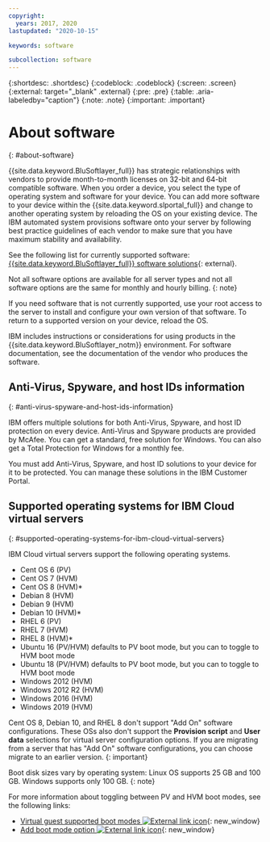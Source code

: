 ```yaml
---
copyright:
  years: 2017, 2020
lastupdated: "2020-10-15"

keywords: software

subcollection: software
---
```


{:shortdesc: .shortdesc}
{:codeblock: .codeblock}
{:screen: .screen}
{:external: target="_blank" .external}
{:pre: .pre}
{:table: .aria-labeledby="caption"}
{:note: .note}
{:important: .important}

# About software
{: #about-software}

{{site.data.keyword.BluSoftlayer_full}} has strategic relationships with vendors to provide month-to-month licenses on 32-bit and 64-bit compatible software. When you order a device, you select the type of operating system and software for your device. You can add more software to your device within the {{site.data.keyword.slportal_full}} and change to another operating system by reloading the OS on your existing device. The IBM automated system provisions software onto your server by following best practice guidelines of each vendor to make sure that you have maximum stability and availability.

See the following list for currently supported software: [{{site.data.keyword.BluSoftlayer_full}} software solutions](https://cloud.ibm.com/catalog#software){: external}.

Not all software options are available for all server types and not all software options are the same for monthly and hourly billing.
{: note}

If you need software that is not currently supported, use your root access to the server to install and configure your own version of that software.  To return to a supported version on your device, reload the OS.

IBM includes instructions or considerations for using products in the {{site.data.keyword.BluSoftlayer_notm}} environment. For software documentation, see the documentation of the vendor who produces the software.

## Anti-Virus, Spyware, and host IDs information
{: #anti-virus-spyware-and-host-ids-information}

IBM offers multiple solutions for both Anti-Virus, Spyware, and host ID protection on every device. Anti-Virus and Spyware products are provided by McAfee. You can get a standard, free solution for Windows. You can also get a Total Protection for Windows for a monthly fee.

You must add Anti-Virus, Spyware, and host ID solutions to your device for it to be protected. You can manage these solutions in the IBM Customer Portal.

## Supported operating systems for IBM Cloud virtual servers
{: #supported-operating-systems-for-ibm-cloud-virtual-servers}

IBM Cloud virtual servers support the following operating systems.

- Cent OS 6 (PV)
- Cent OS 7 (HVM)
- Cent OS 8 (HVM)*
- Debian 8 (HVM)
- Debian 9 (HVM)
- Debian 10 (HVM)*
- RHEL 6 (PV)
- RHEL 7 (HVM)
- RHEL 8 (HVM)*
- Ubuntu 16 (PV/HVM) defaults to PV boot mode, but you can to toggle to HVM boot mode
- Ubuntu 18 (PV/HVM) defaults to PV boot mode, but you can to toggle to HVM boot mode
- Windows 2012 (HVM)
- Windows 2012 R2 (HVM)
- Windows 2016 (HVM)
- Windows 2019 (HVM)

Cent OS 8, Debian 10, and RHEL 8 don't support "Add On" software configurations. These OSs also don't support the **Provision script** and **User data** selections for virtual server configuration options. If you are migrating from a server that has "Add On" software configurations, you can choose migrate to an earlier version.
{: important}

Boot disk sizes vary by operating system: Linux OS supports 25 GB and 100 GB. Windows supports only 100 GB.
{: note}

For more information about toggling between PV and HVM boot modes, see the following links:
* [Virtual guest supported boot modes ![External link icon](../../icons/launch-glyph.svg "External link icon")](https://sldn.softlayer.com/reference/services/SoftLayer_Virtual_Guest_Block_Device_Template_Group/getSupportedBootModes){: new_window}
* [Add boot mode option ![External link icon](../../icons/launch-glyph.svg "External link icon")](https://github.com/softlayer/softlayer-python/pull/936/files/09c35a9595651d66f3e117a055efe585745ba2b3){: new_window}
